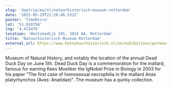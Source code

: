 ```yaml
---
slug: 'daytrip/eu/nl/natuurhistorisch-museum-rotterdam'
date: '2025-05-29T22:28:46.532Z'
poster: 'TimoMicro'
lat: '51.910758'
lng: '4.472476'
location: 'Westzeedijk 345, 3015 AA, Rotterdam'
title: 'Natuurhistorisch Museum Rotterdam'
external_url: https://www.hetnatuurhistorisch.nl/en/exhibitions/permanent/dead-animal-tales/
---
```

Museum of Natural History, and notably the location of the annual Dead Duck Day on June 5th. Dead Duck Day is a commemoration for the mallard, famous for earning Kees Moeliker the IgNobel Prize in Biology in 2003 for his paper "The first case of homosexual necrophilia in the mallard Anas platyrhynchos (Aves: Anatidae)". The museum has a quirky collection.